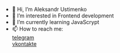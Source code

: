 - 👋 Hi, I’m Aleksandr Ustimenko 
- 👀 I’m interested in Frontend development
- 🌱 I’m currently learning JavaScrypt
- 📫 How to reach me:\
[telegram](https://t.me/yst_al)\
[vkontakte](https://vk.com/yst_al)
